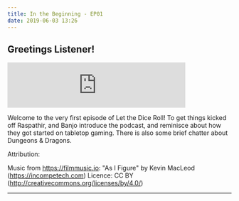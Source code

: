 ```yaml
---
title: In the Beginning - EP01
date: 2019-06-03 13:26
---
```


## Greetings Listener! 

<div>
<iframe src="https://anchor.fm/letthediceroll/embed/episodes/The-Beginning---EP01-e490rf" height="102px" width="400px" frameborder="0" scrolling="no"></iframe>
</div>

Welcome to the very first episode of Let the Dice Roll!  To get things kicked off Raspathir, and Banjo introduce the podcast, and reminisce about how they got started on tabletop gaming.  There is also some brief chatter about Dungeons & Dragons.

 
Attribution:

Music from https://filmmusic.io:
"As I Figure" by Kevin MacLeod (https://incompetech.com)
Licence: CC BY (http://creativecommons.org/licenses/by/4.0/)

***
